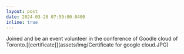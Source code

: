 ```yaml
---
layout: post
date: 2024-03-28 07:59:00-0400
inline: true
---
```

<!-- A simple inline announcement with Markdown emoji! :sparkles: :smile: -->
Joined and be an event volunteer in the conference of Goodle cloud of Toronto.[[certificate]](assets/img/Certificate for google cloud.JPG)